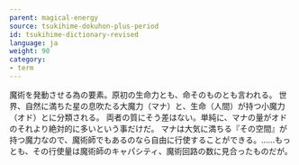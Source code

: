 ```yaml
---
parent: magical-energy
source: tsukihime-dokuhon-plus-period
id: tsukihime-dictionary-revised
language: ja
weight: 90
category:
- term
---
```


魔術を発動させる為の要素。原初の生命力とも、命そのものとも言われる。
世界、自然に満ちた星の息吹たる大魔力（マナ）と、生命（人間）が持つ小魔力（オド）とに分類される。
両者の質にそう差はない。単純に、マナの量がオドのそれより絶対的に多いという事だけだ。
マナは大気に満ちる『その空間』が持つ魔力なので、魔術師でもあるのなら自由に行使することができる。……もっとも、その行使量は魔術師のキャパシティ、魔術回路の数に見合ったものだが。
